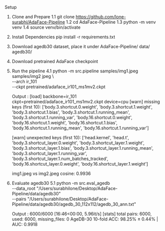 Setup

1. Clone and Prepare 
    1.1 git clone https://github.com/lone-surabhi/AdaFace-Pipeline
    1.2 cd AdaFace-Pipeline
    1.3 python -m venv venv
    1.4 source venv/bin/activate

2. Install Dependencies 
    pip install -r requirements.txt

3. Download agedb30 dataset, place it under AdaFace-Pipeline/ data/ agedb30/ 

5. Download pretrained AdaFace checkpoint

6. Run the pipeline
    4.1 python -m src.pipeline samples/img1.jpeg samples/img2 jpeg \                                                   
    --arch ir_101 \
    --ckpt pretrained/adaface_ir101_ms1mv2.ckpt

    Output : [load] backbone=ir_101  ckpt=pretrained/adaface_ir101_ms1mv2.ckpt  device=cpu
    [warn] missing keys (first 10): ['body.3.shortcut.0.weight', 'body.3.shortcut.1.weight', 'body.3.shortcut.1.bias', 'body.3.shortcut.1.running_mean', 'body.3.shortcut.1.running_var', 'body.16.shortcut.0.weight', 'body.16.shortcut.1.weight', 'body.16.shortcut.1.bias', 'body.16.shortcut.1.running_mean', 'body.16.shortcut.1.running_var']

    [warn] unexpected keys (first 10): ['head.kernel', 'head.t', 'body.3.shortcut_layer.0.weight', 'body.3.shortcut_layer.1.weight', 'body.3.shortcut_layer.1.bias', 'body.3.shortcut_layer.1.running_mean', 'body.3.shortcut_layer.1.running_var', 'body.3.shortcut_layer.1.num_batches_tracked', 'body.16.shortcut_layer.0.weight', 'body.16.shortcut_layer.1.weight']

    img1.jpeg vs img2.jpeg  cosine: 0.9936

7. Evaluate agedb30 
    5.1 python -m src.eval_agedb \
    --data_root "/Users/surabhilone/Desktop/AdaFace-Pipeline/data/agedb30" \
    --pairs "/Users/surabhilone/Desktop/AdaFace-Pipeline/data/agedb30/agedb_30_112x112/agedb_30_ann.txt"

    Output : 6000/6000 [16:46<00:00,  5.96it/s]
    [stats] total pairs: 6000, used: 6000, missing_files: 0
    AgeDB-30 10-fold ACC: 98.25% ± 0.44% | AUC: 0.9918
